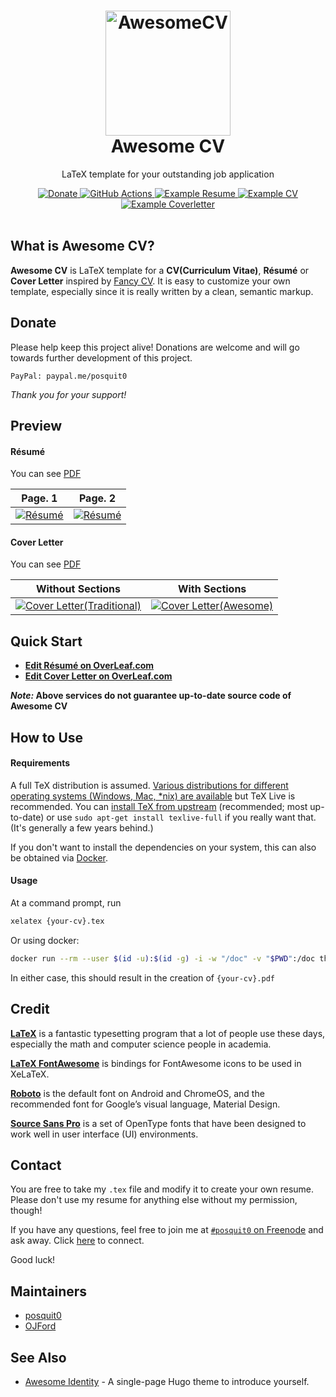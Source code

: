 <h1 align="center">
  <a href="https://github.com/posquit0/Awesome-CV" title="AwesomeCV Documentation">
    <img alt="AwesomeCV" src="https://github.com/posquit0/Awesome-CV/raw/master/icon.png" width="200px" height="200px" />
  </a>
  <br />
  Awesome CV
</h1>

<p align="center">
  LaTeX template for your outstanding job application
</p>

<div align="center">
  <a href="https://www.paypal.me/posquit0">
    <img alt="Donate" src="https://img.shields.io/badge/Donate-PayPal-blue.svg" />
  </a>
  <a href="https://github.com/posquit0/Awesome-CV/actions/workflows/main.yml">
    <img alt="GitHub Actions" src="https://github.com/posquit0/Awesome-CV/actions/workflows/main.yml/badge.svg" />
  </a>
  <a href="https://raw.githubusercontent.com/posquit0/Awesome-CV/master/examples/resume.pdf">
    <img alt="Example Resume" src="https://img.shields.io/badge/resume-pdf-green.svg" />
  </a>
  <a href="https://raw.githubusercontent.com/posquit0/Awesome-CV/master/examples/cv.pdf">
    <img alt="Example CV" src="https://img.shields.io/badge/cv-pdf-green.svg" />
  </a>
  <a href="https://raw.githubusercontent.com/posquit0/Awesome-CV/master/examples/coverletter.pdf">
    <img alt="Example Coverletter" src="https://img.shields.io/badge/coverletter-pdf-green.svg" />
  </a>
</div>

<br />

## What is Awesome CV?

**Awesome CV** is LaTeX template for a **CV(Curriculum Vitae)**, **Résumé** or **Cover Letter** inspired by [Fancy CV](https://www.sharelatex.com/templates/cv-or-resume/fancy-cv). It is easy to customize your own template, especially since it is really written by a clean, semantic markup.


## Donate

Please help keep this project alive! Donations are welcome and will go towards further development of this project.

    PayPal: paypal.me/posquit0

*Thank you for your support!*

## Preview

#### Résumé

You can see [PDF](https://raw.githubusercontent.com/posquit0/Awesome-CV/master/examples/resume.pdf)

| Page. 1 | Page. 2 |
|:---:|:---:|
| [![Résumé](https://raw.githubusercontent.com/posquit0/Awesome-CV/master/examples/resume-0.png)](https://raw.githubusercontent.com/posquit0/Awesome-CV/master/examples/resume.pdf)  | [![Résumé](https://raw.githubusercontent.com/posquit0/Awesome-CV/master/examples/resume-1.png)](https://raw.githubusercontent.com/posquit0/Awesome-CV/master/examples/resume.pdf) |

#### Cover Letter

You can see [PDF](https://raw.githubusercontent.com/posquit0/Awesome-CV/master/examples/coverletter.pdf)

| Without Sections | With Sections |
|:---:|:---:|
| [![Cover Letter(Traditional)](https://raw.githubusercontent.com/posquit0/Awesome-CV/master/examples/coverletter-0.png)](https://raw.githubusercontent.com/posquit0/Awesome-CV/master/examples/coverletter.pdf)  | [![Cover Letter(Awesome)](https://raw.githubusercontent.com/posquit0/Awesome-CV/master/examples/coverletter-1.png)](https://raw.githubusercontent.com/posquit0/Awesome-CV/master/examples/coverletter.pdf) |


## Quick Start

* [**Edit Résumé on OverLeaf.com**](https://www.overleaf.com/latex/templates/awesome-cv/tvmzpvdjfqxp)
* [**Edit Cover Letter on OverLeaf.com**](https://www.overleaf.com/latex/templates/awesome-cv-cover-letter/pfzzjspkthbk)

**_Note:_ Above services do not guarantee up-to-date source code of Awesome CV**


## How to Use

#### Requirements

A full TeX distribution is assumed.  [Various distributions for different operating systems (Windows, Mac, \*nix) are available](http://tex.stackexchange.com/q/55437) but TeX Live is recommended.
You can [install TeX from upstream](https://tex.stackexchange.com/q/1092) (recommended; most up-to-date) or use `sudo apt-get install texlive-full` if you really want that.  (It's generally a few years behind.)

If you don't want to install the dependencies on your system, this can also be obtained via [Docker](https://docker.com).

#### Usage

At a command prompt, run

```bash
xelatex {your-cv}.tex
```

Or using docker:

```bash
docker run --rm --user $(id -u):$(id -g) -i -w "/doc" -v "$PWD":/doc thomasweise/texlive make
```

In either case, this should result in the creation of ``{your-cv}.pdf``


## Credit

[**LaTeX**](https://www.latex-project.org) is a fantastic typesetting program that a lot of people use these days, especially the math and computer science people in academia.

[**LaTeX FontAwesome**](https://github.com/furl/latex-fontawesome) is bindings for FontAwesome icons to be used in XeLaTeX.

[**Roboto**](https://github.com/google/roboto) is the default font on Android and ChromeOS, and the recommended font for Google’s visual language, Material Design.

[**Source Sans Pro**](https://github.com/adobe-fonts/source-sans-pro) is a set of OpenType fonts that have been designed to work well in user interface (UI) environments.


## Contact

You are free to take my `.tex` file and modify it to create your own resume. Please don't use my resume for anything else without my permission, though!

If you have any questions, feel free to join me at [`#posquit0` on Freenode](irc://irc.freenode.net/posquit0) and ask away. Click [here](https://kiwiirc.com/client/irc.freenode.net/posquit0) to connect.

Good luck!


## Maintainers
- [posquit0](https://github.com/posquit0)
- [OJFord](https://github.com/OJFord)


## See Also

* [Awesome Identity](https://github.com/posquit0/hugo-awesome-identity) - A single-page Hugo theme to introduce yourself.
